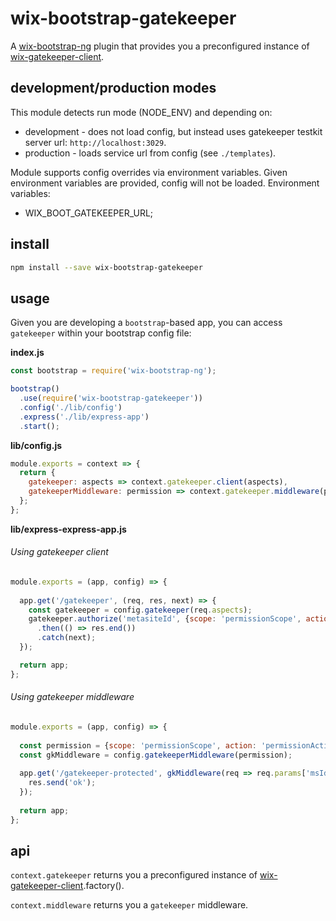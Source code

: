 # wix-bootstrap-gatekeeper

A [wix-bootstrap-ng](../wix-bootstrap-ng) plugin that provides you a preconfigured instance of [wix-gatekeeper-client](../../gatekeeper/wix-gatekeeper-client).

## development/production modes

This module detects run mode (NODE_ENV) and depending on:
 - development - does not load config, but instead uses gatekeeper testkit server url: `http://localhost:3029`.
 - production - loads service url from config (see `./templates`). 

Module supports config overrides via environment variables. Given environment variables are provided, config will not be loaded. Environment variables:
 - WIX_BOOT_GATEKEEPER_URL;

## install

```bash
npm install --save wix-bootstrap-gatekeeper
```

## usage

Given you are developing a `bootstrap`-based app, you can access `gatekeeper` within your bootstrap config file:

**index.js**

```js
const bootstrap = require('wix-bootstrap-ng');

bootstrap()
  .use(require('wix-bootstrap-gatekeeper'))
  .config('./lib/config')
  .express('./lib/express-app')
  .start();
```

**lib/config.js**

```js
module.exports = context => {    
  return {
    gatekeeper: aspects => context.gatekeeper.client(aspects),
    gatekeeperMiddleware: permission => context.gatekeeper.middleware(permission)
  };
};
```

**lib/express-express-app.js**

###### Using gatekeeper client

```js
module.exports = (app, config) => {
  
  app.get('/gatekeeper', (req, res, next) => {
    const gatekeeper = config.gatekeeper(req.aspects);
    gatekeeper.authorize('metasiteId', {scope: 'permissionScope', action: 'permissionAction'})
      .then(() => res.end())
      .catch(next);
  });

  return app;
};
```

###### Using gatekeeper middleware

```js
module.exports = (app, config) => {
  
  const permission = {scope: 'permissionScope', action: 'permissionAction'};
  const gkMiddleware = config.gatekeeperMiddleware(permission);
  
  app.get('/gatekeeper-protected', gkMiddleware(req => req.params['msId']), (req, res) => {
    res.send('ok');
  });
  
  return app;
};
```

## api

`context.gatekeeper` returns you a preconfigured instance of [wix-gatekeeper-client](../../gatekeeper/wix-gatekeeper-client).factory().

`context.middleware` returns you a `gatekeeper` middleware.
